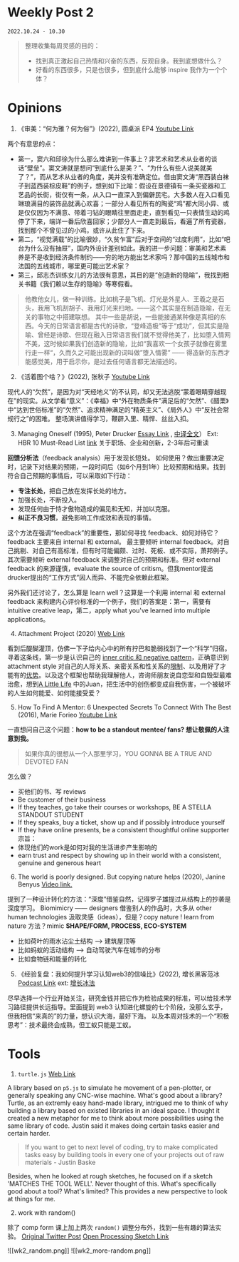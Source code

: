 # Weekly Post 2

`2022.10.24 - 10.30`

> 整理收集每周灵感的目的：
> - 找到真正激起自己热情和兴奋的东西，反观自身。我到底想做什么？
> - 好看的东西很多，只是也很多，但到底什么能够 inspire 我作为一个个体？



# Opinions


1. 《审美：“何为雅？何为俗”》(2022), 圆桌派 EP4
[Youtube Link](https://www.youtube.com/watch?v=NeBfyCtKCWY&t=3076s&ab_channel=YOUKUDOCUMENTARY-GetAPPnow)

两个有意思的点：
- 第一，窦六和邱徐为什么那么难讲到一件事上？非艺术和艺术从业者的谈话“壁垒”。窦文涛就是想问“到底什么是美？”、“为什么有些人说美就美了？”，而从艺术从业者的角度，美并没有准确定位。借由窦文涛“黑西装白袜子到蓝西装棕皮鞋”的例子，想到如下比喻：假设在景德镇有一条买瓷器和工艺品的长街，街仅有一条，从入口一直深入到偏僻民宅。大多数人在入口看见琳琅满目的装饰品就满心欢喜；一部分人看见所有的陶瓷“鸡”都大同小异、或是仅仅因为不满意、带着刁钻的眼睛往里面走走，直到看见一只表情生动的鸡停了下来，端详一番后欣喜回家；少部分人一直走到最后，看遍了所有瓷器，找到那个不曾见过的小鸡，或许从此住了下来。
- 第二，“视觉满载”的比喻很妙，“久贫乍富”后对于空间的“过度利用”，比如“吧台为什么没有抽屉”，国内外设计差别如此。我的进一步问题：审美和艺术素养是不是收到经济条件制约——穷的地方能出艺术家吗？那中国的五线城市和法国的五线城市，哪里更可能出艺术家？
- 第三，邱志杰训练女儿的方法很有意思，其目的是“创造新的隐喻”，我找到相关书籍《我们赖以生存的隐喻》等寒假看。
> 他教他女儿，做一种训练。比如桃子是飞机、灯光是外星人、王羲之是石头，我用飞机刮胡子、我用灯光来扫地。——这个其实是在制造隐喻，在无关的事物之中搭建联想。
> 其中一些是胡说，一些能接通某种像是真相的东西。今天的日常语言都是古代的诗歌，“登峰造极”等于“成功”，但其实是隐喻、曾经是诗歌、但现在融入日常语言我们就不觉得他美了，比如堕入情网不美，这时候如果我们创造新的隐喻，比如“我喜欢一个女孩子就像在雾里行走一样“，久而久之可能出现新的词叫做”堕入情雾” —— 得造新的东西才能感觉美，用于启示你，是过去任何语言都无法描述的。


2. 《活着图个啥？》(2022), 张秋子
[Youtube Link](https://www.youtube.com/watch?v=X88qP0s1OI4&t=671s&ab_channel=%E4%B8%80%E5%B8%ADYiXi)

现代人的“欠然”，是因为对“天经地义”的不认同，却又无法逃脱“蒙着眼睛穿越现在”的现实。从文学看“意义”：《幸福》中“外在物质条件”满足后的“欠然”、《醋栗》中“达到世俗标准”的“欠然”、追求精神满足的“精英主义”、《局外人》中“反社会常规行之”的困难。
整场演讲值得学习，鞭辟入里、精悍、丝丝入扣。


3. Managing Oneself (1995), Peter Drucker
[Essay Link](https://academic.udayton.edu/lawrenceulrich/leaderarticles/drucker%20managing%20oneself.pdf) , [中译全文](https://mp.weixin.qq.com/s/_rF-5337CuprR2iBVItxTA)）
Ext: HBR 10 Must-Read List [link](https://book.douban.com/review/6512653/) 关于职场、企业和创新，2-3年后可重读

**回馈分析法**（feedback analysis）用于发现长短处。
如何使用？做出重要决定时，记录下对结果的预期，一段时间后（如6个月到1年）比较预期和结果。找到符合自己预期的事情后，可以采取如下行动：
- **专注长处**，把自己放在发挥长处的地方。
- 加强长处，不断投入。
- 发现任何由于恃才傲物造成的偏见和无知，并加以克服。
- **纠正不良习惯**，避免影响工作成效和表现的事情。

这个方法在强调“feedback”的重要性，那如何寻找 feedback、如何对待它？
feedback 主要来自 internal 和 external。
最主要倾听 internal feedback。对自己挑剔、对自己有高标准，但有时可能偏颇、过时、死板、或不实际，萧邦例子。
其次需要倾听 external feedback 来调整对自己的预期和标准。但对 external feedback 的来源谨慎，evaluate the source of critism。但我mentor提出 drucker提出的“工作方式”因人而异、不能完全依赖此框架。

另外我们还讨论了，怎么算是 learn well？这算是一个利用 internal 和 external feedback 来构建内心评价标准的一个例子，我们的答案是：第一，需要有 intuitive creative leap，第二，apply what you've learned into multiple applications。


4.  Attachment Project (2020)
[Web Link](https://www.attachmentproject.com/) 

看到后醍醐灌顶，仿佛一下子给内心中的所有拧巴和脆弱找到了一个“科学”归宿。寻着这条线，第一步是认识自己的 [inner critic 和 negative pattern](https://sdlab.fas.harvard.edu/cognitive-reappraisal/identifying-negative-automatic-thought-patterns)，正确意识到 attachment style 对自己的人际关系、亲密关系和性关系的[限制](https://www.attachmentproject.com/blog/casual-sex-and-attachment-styles/)、以及用好了才能有的[优势](https://www.attachmentproject.com/blog/fearful-avoidant-disorganized-superpowers/)。以及这个框架也帮助我理解他人，咨询师朋友说自恋型和自毁型最难治愈，想到[A Little Life](https://www.bam.org/a-little-life?gclid=CjwKCAjwh4ObBhAzEiwAHzZYUxl8CN4MlaxGL6h3bQfbGsCSh3CFXNpAGnW6VYkUKeBuZyzTqGxAoxoCjE0QAvD_BwE&gclsrc=aw.ds) 中的Juan，把生活中的创伤都变成自我伤害，一个被破坏的人生如何能爱、如何能接受爱？


5. How To Find A Mentor: 6 Unexpected Secrets To Connect With The Best (2016), Marie Forieo
 [Youtube Link](https://www.youtube.com/watch?v=Qu8oJQxg_4E)
 
一直想问自己这个问题：**how to be  a standout mentee/ fans? 想让敬佩的人注意到我。**
> 如果你真的很想从一个人那里学习，YOU GONNA BE A TRUE AND DEVOTED FAN

怎么做？
- 买他们的书、写 reviews
- Be customer of their business
- If they teaches, go take their courses or workshops, BE A STELLA STANDOUT STUDENT
- If they speaks, buy a ticket, show up and if possibly introduce yourself
- If they have online presents, be a consistent thoughtful online supporter
宗旨：
- 体现他们的work是如何对我的生活进步产生影响的
- earn trust and respect by showing up in their world with a consistent, genuine and generous heart


6.  The world is poorly designed. But copying nature helps (2020), Janine Benyus
[Video link.](https://www.youtube.com/watch?v=iMtXqTmfta0) 

提到了一种设计转化的方法：“深度”借鉴自然，记得罗子雄提过从结构上的抄袭是深度学习。
Biomimicry —— designers 借鉴别人的作品时，大多从 other human technologies 汲取灵感（ideas），但是？copy nature ! learn from nature
方法？mimic **SHAPE/FORM, PROCESS, ECO-SYSTEM**
- 比如荷叶的雨水沾尘土结构 --> 建筑屋顶等
- 比如蚂蚁的活动结构 --> 自动驾驶汽车在城市的分布
- 比如食物链和能量的转化


5. 《经验复盘：我如何提升学习认知web3的信噪比》(2022), 增长黑客范冰
[Podcast Link](https://www.xiaoyuzhoufm.com/episode/629381ef83ddae2d9e72acdb) 
ext: [增长冰法](https://youtube.com/channel/UCjrHZB9VQluxjJRnDcqKiqQ)

尽早选择一个行业开始关注，研究金钱并把它作为检验成果的标准，可以给技术学习路径提供长远指导。里面提到 web3 认知进化螺旋的七个阶段，没那么玄乎，但我相信“来真的”的力量，想认识大海，最好下海。
以及本周对技术的一个“积极思考”：技术最终会成熟，但工蚁只能是工蚁。


# Tools

1. `turtle.js`
[Web Link](https://compform.net/turtles/)

A library based on `p5.js` to simulate he movement of a pen-plotter, or generally speaking any CNC-wise machine. 
What's good about a library? Turtle, as an extremly easy hand-made library, intrigued me to think of why building a library based on existed libraries in an ideal space. I thought it created a new metaphor for me to think about more possibilities using the same library of code. Justin said it makes doing certain tasks easier and certain harder. 
> If you want to get to next level of coding, try to make complicated tasks easy by building tools in every one of your projects out of raw materials - Justin Baske

Besides, when he looked at rough sketches, he focused on if a sketch 'MATCHES THE TOOL WELL'. Never thought of this. What's specifically good about a tool? What's limited? This provides a new perspective to look at things for me.


2. work with random() 

除了 comp form 课上加上两次 `random()` 调整分布外，找到一些有趣的算法实验。
[Original Twitter Post](https://twitter.com/Yazid/status/1583031608382103553)
[Open Processing Sketch Link](https://openprocessing.org/sketch/1575228)

![[wk2_random.png]]
![[wk2_more-random.png]]



